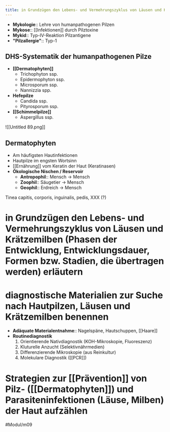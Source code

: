 ```yaml
---
title: in Grundzügen den Lebens- und Vermehrungszyklus von Läusen und Krätzemilben (Phasen der Entwicklung, Entwicklungsdauer, Formen bzw. Stadien, die übertragen werden) erläutern
---
```

- **Mykologie**:: Lehre von humanpathogenen Pilzen
- **Mykose**:: [[Infektionen]] durch Pilztoxine
- **Mykid**:: Typ-IV-Reaktion Pilzantigene
- **"Pilzallergie"**:: Typ-1

## DHS-Systematik der humanpathogenen Pilze

- **[[Dermatophyten]]**
    - Trichophyton ssp.
    - Epidermophyton ssp.
    - Microsporum ssp.
    - Nannizzia spp.
- **Hefepilze**
    - Candida ssp.
    - Pityrosporum ssp.
- **[[Schimmelpilze]]**
    - Aspergillus ssp.

![[Untitled 89.png]]

## Dermatophyten

- Am häufigsten Hautinfektionen
- Hautpilze im engsten Wortsinn
- [[Ernährung]] vom Keratin der Haut (Keratinasen)
- **Ökologische Nischen / Reservoir**
    - **Antropophil**:: Mensch → Mensch
    - **Zoophil**:: Säugetier → Mensch
    - **Geophil**:: Erdreich → Mensch

Tinea capitis, corporis, inguinalis, pedis, XXX (?)

# in Grundzügen den Lebens- und Vermehrungszyklus von Läusen und Krätzemilben (Phasen der Entwicklung, Entwicklungsdauer, Formen bzw. Stadien, die übertragen werden) erläutern

# diagnostische Materialien zur Suche nach Hautpilzen, Läusen und Krätzemilben benennen

- **Adäquate Materialentnahme**:: Nagelspäne, Hautschuppen, [[Haare]]
- **Routinediagnostik**
    1. Orientierende Nativdiagnostik (KOH-Mikroskopie, Fluoreszenz)
    2. Kluturelle Anzucht (Selektivnährmedien)
    3. Differenzierende Mikroskopie (aus Reinkultur)
    4. Molekulare Diagnostik ([[PCR]])

# Strategien zur [[Prävention]] von Pilz- ([[Dermatophyten]]) und Parasiteninfektionen (Läuse, Milben) der Haut aufzählen

#Modul/m09